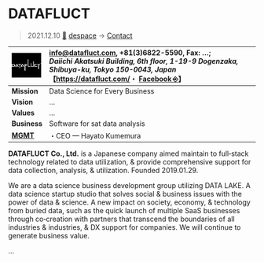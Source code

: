 # DATAFLUCT
> 2021.12.10 [🚀](../../../index/index.md) [despace](../index.md) → [Contact](../contact.md)

|[![](../f/contact/d/datafluct_logo1_thumb.webp)](../f/contact/d/datafluct_logo1.webp)|<info@datafluct.com>, +81(3)6822-5590, Fax: …;<br> *Daiichi Akatsuki Building, 6th floor, 1-19-9 Dogenzaka, Shibuya-ku, Tokyo 150-0043, Japan*<br> 【<https://datafluct.com/>・ [Facebook ⎆](https://www.facebook.com/datafluct/)】|
|:-|:-|
|**Mission**|Data Science for Every Business|
|**Vision**|…|
|**Values**|…|
|**Business**|Software for sat data analysis|
|**[MGMT](../mgmt.md)**|・CEO — Hayato Kumemura|

**DATAFLUCT Co., Ltd.** is a Japanese company aimed maintain to full‑stack technology related to data utilization, & provide comprehensive support for data collection, analysis, & utilization. Founded 2019.01.29.

We are a data science business development group utilizing DATA LAKE. A data science startup studio that solves social & business issues with the power of data & science. A new impact on society, economy, & technology from buried data, such as the quick launch of multiple SaaS businesses through co‑creation with partners that transcend the boundaries of all industries & industries, & DX support for companies. We will continue to generate business value.

<p style="page-break-after:always"> </p>

…
